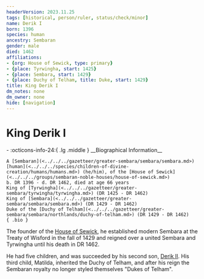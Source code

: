```yaml
---
headerVersion: 2023.11.25
tags: [historical, person/ruler, status/check/minor]
name: Derik I
born: 1396
species: human
ancestry: Sembaran
gender: male
died: 1462
affiliations:
- {org: House of Sewick, type: primary}
- {place: Tyrwingha, start: 1425}
- {place: Sembara, start: 1429}
- {place: Duchy of Telham, title: Duke, start: 1429}
title: King Derik I
dm_notes: none
dm_owner: none
hide: [navigation]
---
```

# King Derik I
<div class="grid cards ext-narrow-margin ext-one-column" markdown>
- :octicons-info-24:{ .lg .middle } __Biographical Information__

    A [Sembaran](<../../../gazetteer/greater-sembara/sembara/sembara.md>) [human](<../../../species/children-of-divine-creation/humans/humans.md>) (he/him), of the [House of Sewick](<../../../groups/sembaran-noble-houses/house-of-sewick.md>)  
    b. DR 1396 - d. DR 1462, died at age 66 years  
    King of [Tyrwingha](<../../../gazetteer/greater-sembara/tyrwingha/tyrwingha.md>) (DR 1425 - DR 1462)  
    King of [Sembara](<../../../gazetteer/greater-sembara/sembara/sembara.md>) (DR 1429 - DR 1462)  
    Duke of the [Duchy of Telham](<../../../gazetteer/greater-sembara/sembara/northlands/duchy-of-telham.md>) (DR 1429 - DR 1462)  
    { .bio }

</div>


The founder of the [House of Sewick](<../../../groups/sembaran-noble-houses/house-of-sewick.md>), he established modern Sembara at the Treaty of Wisford in the fall of 1429 and reigned over a united Sembara and Tyrwingha until his death in DR 1462.

He had five children, and was succeeded by his second son, [Derik II](<./derik-ii.md>).  His third child, Matilda, inherited the Duchy of Telham, and after his reign the Sembaran royalty no longer styled themselves "Dukes of Telham". 





